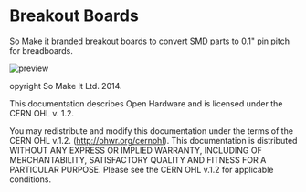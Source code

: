 Breakout Boards
===============
So Make it branded breakout boards to convert SMD parts to 0.1" pin pitch for breadboards.

![preview](https://github.com/somakeit/breakout-boards/master/raw/preview.png)

opyright So Make It Ltd. 2014.

This documentation describes Open Hardware and is licensed under the CERN OHL v. 1.2.

You may redistribute and modify this documentation under the terms of the CERN OHL v.1.2. (http://ohwr.org/cernohl). This documentation is distributed WITHOUT ANY EXPRESS OR IMPLIED WARRANTY, INCLUDING OF MERCHANTABILITY, SATISFACTORY QUALITY AND FITNESS FOR A PARTICULAR PURPOSE. Please see the CERN OHL v.1.2 for applicable conditions.
